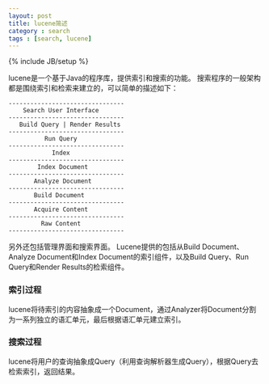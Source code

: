 ```yaml
---
layout: post
title: lucene简述
category : search
tags : [search, lucene]
---
```

{% include JB/setup %}

lucene是一个基于Java的程序库，提供索引和搜索的功能。
搜索程序的一般架构都是围绕索引和检索来建立的，可以简单的描述如下：

    --------------------------------
        Search User Interface
    --------------------------------
       Build Query | Render Results
    --------------------------------
              Run Query
    --------------------------------
                Index
    --------------------------------
            Index Document
    --------------------------------
           Analyze Document
    --------------------------------
           Build Document
    --------------------------------
           Acquire Content
    --------------------------------
             Raw Content
    --------------------------------


另外还包括管理界面和搜索界面。
Lucene提供的包括从Build Document、Analyze Document和Index Document的索引组件，以及Build Query、Run Query和Render Results的检索组件。
### 索引过程
lucene将待索引的内容抽象成一个Document，通过Analyzer将Document分割为一系列独立的语汇单元，最后根据语汇单元建立索引。
### 搜索过程
lucene将用户的查询抽象成Query（利用查询解析器生成Query），根据Query去检索索引，返回结果。
